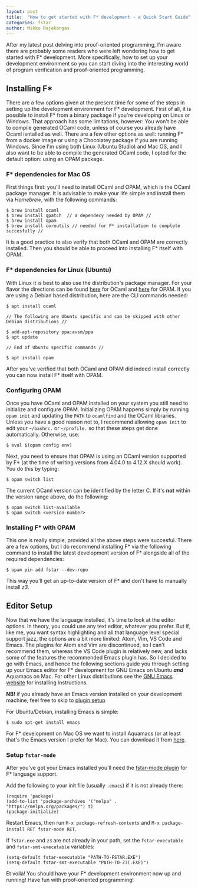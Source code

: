 ```yaml
---
layout: post
title:  "How to get started with F* development - a Quick Start Guide"
categories: fstar
author: Mikko Rajakangas
---
```

After my latest post delving into proof-oriented
programming, I'm aware there are probably some
readers who were left wondering how to get started
with F* development. More specifically, how to set
up your development environment so you can start
diving into the interesting world of program
verification and proof-oriented programming.
<!--excerpt-->

## Installing F* ##

There are a few options given at the present time
for some of the steps in setting up the development
environment for F* development. First of all, it
is possible to install F* from a binary package
if you're developing on Linux or Windows. That
approach has some limitations, however: You won't
be able to compile generated OCaml code, unless
of course you already have Ocaml isntalled as well.
There are a few other options as well: running F*
from a docker image or using a Chocolatey package
if you are running Windows. Since I'm using both
Linux (Ubuntu Studio) and Mac OS, and I also want
to be able to compile the generated OCaml code,
I opted for the default option: using an OPAM
package.

### F* dependencies for Mac OS ###

First things first: you'll need to install OCaml
and OPAM, which is the OCaml package manager. It
is advisable to make your life simple and install
them via *Homebrew*, with the following commands:

    $ brew install ocaml
    $ brew install gpatch  // a dependecy needed by OPAM //
    $ brew install opam
    $ brew install coreutils // needed for F* installation to complete succesfully //

It is a good practice to also verify that both OCaml
and OPAM are correctly installed. Then you should be
able to proceed into installing F* itself with OPAM.

### F* dependencies for Linux (Ubuntu) ###

With Linux it is best to also use the distribution's
package manager. For your flavor the directions
can be found [here](https://ocaml.org/docs/install.html)
for OCaml and [here](https://opam.ocaml.org/doc/Install.html#Using-your-distribution-39-s-package-system)
for OPAM. If you are using a Debian based distribution,
here are the CLI commands needed:

    $ apt install ocaml
    
    // The following are Ubuntu specific and can be skipped with other Debian distributions //

    $ add-apt-repository ppa:avsm/ppa
    $ apt update

    // End of Ubuntu specific commands //

    $ apt install opam

After you've verified that both OCaml and OPAM
did indeed install correctly you can now install
F* itself with OPAM.

### Configuring OPAM ###

Once you have OCaml and OPAM installed on your
system you still need to initialize and configure
OPAM. Initializing OPAM happens simply by running
`opam init` and updating the `PATH` to `ocamlfind`
and the OCaml libraries. Unless you have a good
reason not to, I recommend allowing `opam init`
to edit your `~/bashrc.` or `~/profile.` so that
these steps get done automatically. Otherwise, use:

    $ eval $(opam config env)

Next, you need to ensure that OPAM is using an OCaml
version supported by F* (at the time of writing versions
from 4.04.0 to 4.12.X should work). You do this by typing:

    $ opam switch list

The current OCaml version can be identified by the letter C.
If it's **not** within the version range above,
do the following:

    $ opam switch list-available
    $ opam switch <version-number>

### Installing F* with OPAM ###

This one is really simple, provided all the above
steps were succesful. There are a few options, but
I do recommend installing F* via the following command
to install the latest development version of F* alongside
all of the required dependencies:

    $ opam pin add fstar --dev-repo

This way you'll get an up-to-date version of F* and don't
have to manually install *z3*.

## Editor Setup ##

Now that we have the language installed, it's time
to look at the editor options. In theory, you could
use any text editor, whatever you prefer. But if,
like me, you want syntax highlighting and all that
language level special support jazz, the options
are a bit more limited: Atom, Vim, VS Code and
Emacs. The plugins for Atom and Vim are discontinued,
so I can't recommend them, whereas the VS Code plugin
is relatively new, and lacks some of the features
the recommended Emacs plugin has. So I decided to go with
Emacs, and hence the following sections guide you
through setting up your Emacs editor for F* development
for GNU Emacs on Ubuntu ***and*** Aquamacs on Mac.
For other Linux distributions see the [GNU Emacs website](https://www.gnu.org/software/emacs/download.html#gnu-linux) for installing instructions.

**NB!** if you already have an Emacs version installed
on your development machine, feel free to skip to
[plugin setup](#setup-fstar-mode)

For Ubuntu/Debian, installing Emacs is simple:

    $ sudo apt-get install emacs

For F* development on Mac OS we want to install
Aquamacs (or at least that's the Emacs version
I prefer for Mac). You can download it from [here](http://aquamacs.org/download.html).

### Setup `fstar-mode` ###

After you've got your Emacs installed you'll need the
[fstar-mode plugin](https://github.com/FStarLang/fstar-mode.el)
for F* language support.

Add the following to your init file (usually `.emacs`)
if it is not already there:

```elisp
(require 'package)
(add-to-list 'package-archives '("melpa" . "https://melpa.org/packages/") t)
(package-initialize)
```

Restart Emacs, then run `M-x package-refresh-contents`
and `M-x package-install RET fstar-mode RET`.
 
If `fstar.exe` and `z3` are not already in your
path, set the `fstar-executable` and `fstar-smt-executable`
variables:

```elisp
(setq-default fstar-executable "PATH-TO-FSTAR.EXE")
(setq-default fstar-smt-executable "PATH-TO-Z3(.EXE)")
```

Et voilà! You should have your F* development
environment now up and running! Have fun with
proof-oriented programming!
